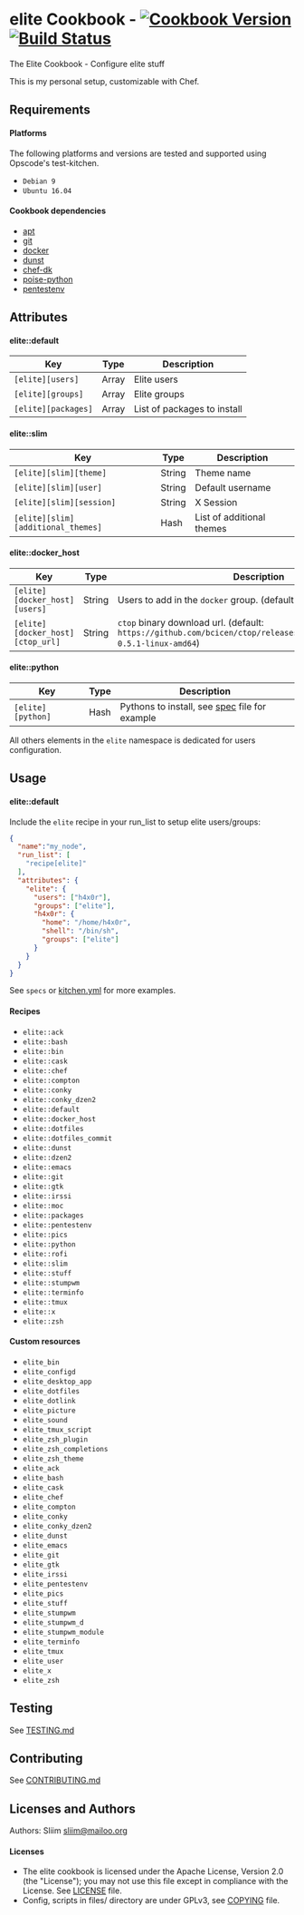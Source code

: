 elite Cookbook - [![Cookbook Version](https://img.shields.io/cookbook/v/elite.svg)](https://community.opscode.com/cookbooks/elite) [![Build Status](https://travis-ci.org/Sliim/elite-cookbook.svg?branch=master)](https://travis-ci.org/Sliim/elite-cookbook) 
================
The Elite Cookbook - Configure elite stuff

This is my personal setup, customizable with Chef.

Requirements
------------
#### Platforms
The following platforms and versions are tested and supported using Opscode's test-kitchen.
- `Debian 9`
- `Ubuntu 16.04`

#### Cookbook dependencies
- [apt](https://supermarket.chef.io/cookbooks/apt)
- [git](https://supermarket.chef.io/cookbooks/git)
- [docker](https://supermarket.chef.io/cookbooks/docker)
- [dunst](https://supermarket.chef.io/cookbooks/dunst)
- [chef-dk](https://github.com/RoboticCheese/chef-dk-chef)
- [poise-python](https://supermarket.chef.io/cookbooks/poise-python)
- [pentestenv](https://supermarket.chef.io/cookbooks/pentestenv)

Attributes
----------
#### elite::default
| Key                 | Type  |  Description                         |
| ------------------- | ----- | ------------------------------------ |
| `[elite][users]`    | Array | Elite users                          |
| `[elite][groups]`   | Array | Elite groups                         |
| `[elite][packages]` | Array | List of packages to install          |

#### elite::slim
| Key                                | Type   |  Description                |
| ---------------------------------- | ------ | --------------------------- |
| `[elite][slim][theme]`             | String | Theme name                  |
| `[elite][slim][user]`              | String | Default username            |
| `[elite][slim][session]`           | String | X Session                   |
| `[elite][slim][additional_themes]` | Hash   | List of additional themes   |

#### elite::docker_host
| Key                              | Type   |  Description                                                                                                            |
| -------------------------------- | ------ | ----------------------------------------------------------------------------------------------------------------------- |
| `[elite][docker_host][users]`    | String | Users to add in the `docker` group. (default: `[]`)                                                                     |
| `[elite][docker_host][ctop_url]` | String | `ctop` binary download url. (default: `https://github.com/bcicen/ctop/releases/download/v0.5.1/ctop-0.5.1-linux-amd64`) |

#### elite::python
| Key               | Type  |  Description                                       |
| ----------------- | ----- | -------------------------------------------------- |
| `[elite][python]` | Hash  | Pythons to install, see [spec](spec/python_spec.rb) file for example |

All others elements in the `elite` namespace is dedicated for users configuration.

Usage
-----
#### elite::default
Include the `elite` recipe in your run_list to setup elite users/groups:

```json
{
  "name":"my_node",
  "run_list": [
    "recipe[elite]"
  ],
  "attributes": {
    "elite": {
      "users": ["h4x0r"],
      "groups": ["elite"],
      "h4x0r": {
        "home": "/home/h4x0r",
        "shell": "/bin/sh",
        "groups": ["elite"]
      }
    }
  }
}
```

See `specs` or [kitchen.yml](.kitchen.yml) for more examples.

#### Recipes
- `elite::ack`
- `elite::bash`
- `elite::bin`
- `elite::cask`
- `elite::chef`
- `elite::compton`
- `elite::conky`
- `elite::conky_dzen2`
- `elite::default`
- `elite::docker_host`
- `elite::dotfiles`
- `elite::dotfiles_commit`
- `elite::dunst`
- `elite::dzen2`
- `elite::emacs`
- `elite::git`
- `elite::gtk`
- `elite::irssi`
- `elite::moc`
- `elite::packages`
- `elite::pentestenv`
- `elite::pics`
- `elite::python`
- `elite::rofi`
- `elite::slim`
- `elite::stuff`
- `elite::stumpwm`
- `elite::terminfo`
- `elite::tmux`
- `elite::x`
- `elite::zsh`

#### Custom resources
- `elite_bin`
- `elite_configd`
- `elite_desktop_app`
- `elite_dotfiles`
- `elite_dotlink`
- `elite_picture`
- `elite_sound`
- `elite_tmux_script`
- `elite_zsh_plugin`
- `elite_zsh_completions`
- `elite_zsh_theme`
- `elite_ack`
- `elite_bash`
- `elite_cask`
- `elite_chef`
- `elite_compton`
- `elite_conky`
- `elite_conky_dzen2`
- `elite_dunst`
- `elite_emacs`
- `elite_git`
- `elite_gtk`
- `elite_irssi`
- `elite_pentestenv`
- `elite_pics`
- `elite_stuff`
- `elite_stumpwm`
- `elite_stumpwm_d`
- `elite_stumpwm_module`
- `elite_terminfo`
- `elite_tmux`
- `elite_user`
- `elite_x`
- `elite_zsh`

Testing
-------
See [TESTING.md](TESTING.md)

Contributing
------------
See [CONTRIBUTING.md](CONTRIBUTING.md)

Licenses and Authors
-------------------
Authors: Sliim <sliim@mailoo.org> 

#### Licenses
- The elite cookbook is licensed under the Apache License, Version 2.0 (the "License"); you may not use this file except in compliance with the License. See [LICENSE](LICENSE) file.
- Config, scripts in files/ directory are under GPLv3, see [COPYING](COPYING) file.
